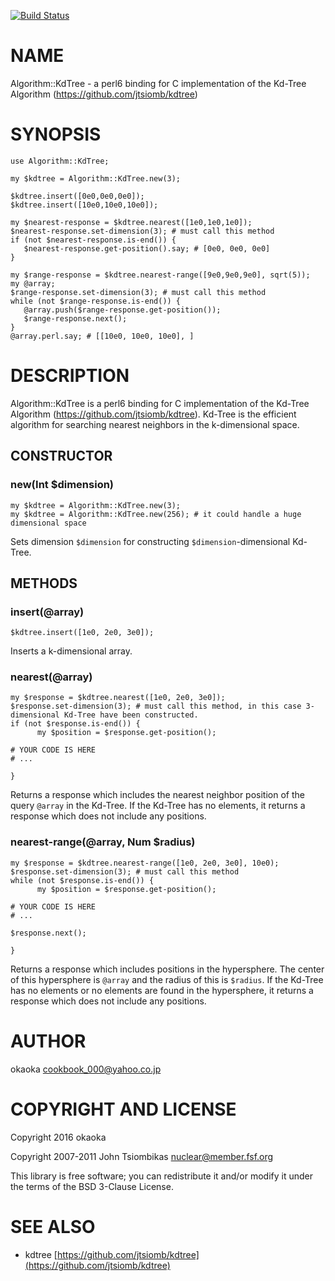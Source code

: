 [![Build Status](https://travis-ci.org/okaoka/p6-Algorithm-KdTree.svg?branch=master)](https://travis-ci.org/okaoka/p6-Algorithm-KdTree)

NAME
====

Algorithm::KdTree - a perl6 binding for C implementation of the Kd-Tree Algorithm (https://github.com/jtsiomb/kdtree)

SYNOPSIS
========

    use Algorithm::KdTree;

    my $kdtree = Algorithm::KdTree.new(3);

    $kdtree.insert([0e0,0e0,0e0]);
    $kdtree.insert([10e0,10e0,10e0]);

    my $nearest-response = $kdtree.nearest([1e0,1e0,1e0]);
    $nearest-response.set-dimension(3); # must call this method
    if (not $nearest-response.is-end()) {
       $nearest-response.get-position().say; # [0e0, 0e0, 0e0]
    }

    my $range-response = $kdtree.nearest-range([9e0,9e0,9e0], sqrt(5));
    my @array;
    $range-response.set-dimension(3); # must call this method
    while (not $range-response.is-end()) {
       @array.push($range-response.get-position());
       $range-response.next();
    }
    @array.perl.say; # [[10e0, 10e0, 10e0], ]

DESCRIPTION
===========

Algorithm::KdTree is a perl6 binding for C implementation of the Kd-Tree Algorithm (https://github.com/jtsiomb/kdtree). Kd-Tree is the efficient algorithm for searching nearest neighbors in the k-dimensional space.

CONSTRUCTOR
-----------

### new(Int $dimension)

    my $kdtree = Algorithm::KdTree.new(3);
    my $kdtree = Algorithm::KdTree.new(256); # it could handle a huge dimensional space

Sets dimension `$dimension` for constructing `$dimension`-dimensional Kd-Tree.

METHODS
-------

### insert(@array)

    $kdtree.insert([1e0, 2e0, 3e0]);

Inserts a k-dimensional array.

### nearest(@array)

    my $response = $kdtree.nearest([1e0, 2e0, 3e0]);
    $response.set-dimension(3); # must call this method, in this case 3-dimensional Kd-Tree have been constructed.
    if (not $response.is-end()) {
	      my $position = $response.get-position();

    # YOUR CODE IS HERE
    # ...

    }

Returns a response which includes the nearest neighbor position of the query `@array` in the Kd-Tree. If the Kd-Tree has no elements, it returns a response which does not include any positions.

### nearest-range(@array, Num $radius)

    my $response = $kdtree.nearest-range([1e0, 2e0, 3e0], 10e0);
    $response.set-dimension(3); # must call this method
    while (not $response.is-end()) {
	      my $position = $response.get-position();

    # YOUR CODE IS HERE
    # ...

    $response.next();

    }

Returns a response which includes positions in the hypersphere. The center of this hypersphere is `@array` and the radius of this is `$radius`. If the Kd-Tree has no elements or no elements are found in the hypersphere, it returns a response which does not include any positions.

AUTHOR
======

okaoka <cookbook_000@yahoo.co.jp>

COPYRIGHT AND LICENSE
=====================

Copyright 2016 okaoka

Copyright 2007-2011 John Tsiombikas <nuclear@member.fsf.org>

This library is free software; you can redistribute it and/or modify it under the terms of the BSD 3-Clause License.

SEE ALSO
========

  * kdtree [https://github.com/jtsiomb/kdtree](https://github.com/jtsiomb/kdtree)
